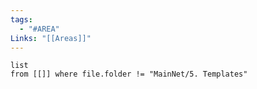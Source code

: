 ```yaml
---
tags:
  - "#AREA"
Links: "[[Areas]]"
---
```

```dataview
list
from [[]] where file.folder != "MainNet/5. Templates"
```
